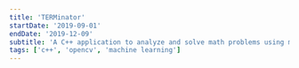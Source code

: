 ```yaml
---
title: 'TERMinator'
startDate: '2019-09-01'
endDate: '2019-12-09'
subtitle: 'A C++ application to analyze and solve math problems using machine learning'
tags: ['c++', 'opencv', 'machine learning']
---
```

